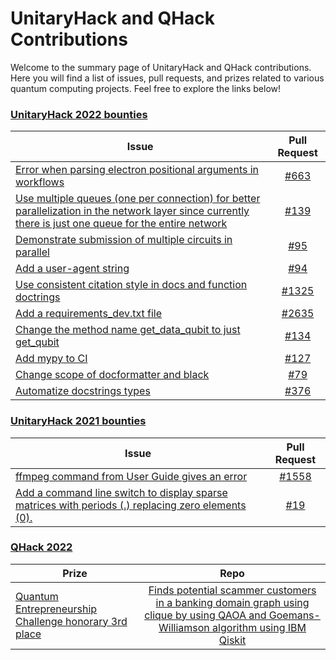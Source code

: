 <link rel="stylesheet" href="css/style.css">

# UnitaryHack and QHack Contributions

Welcome to the summary page of UnitaryHack and QHack contributions. Here you will find a list of issues, pull requests, and prizes related to various quantum computing projects. Feel free to explore the links below!


### [UnitaryHack 2022 bounties](https://unitaryhack.dev/bounties/)
| Issue                                                         | Pull Request                                           | 
| -------------                                                 |:-------------:                                         |
| [Error when parsing electron positional arguments in workflows](https://github.com/AgnostiqHQ/covalent/issues/441)      | [#663](https://github.com/AgnostiqHQ/covalent/pull/663) |
| [Use multiple queues (one per connection) for better parallelization in the network layer since currently there is just one queue for the entire network](https://github.com/tqsd/QuNetSim/issues/125)      | [#139](https://github.com/tqsd/QuNetSim/pull/139) |  
| [Demonstrate submission of multiple circuits in parallel](https://github.com/Qiskit-Partners/qiskit-ionq/issues/90)      | [#95](https://github.com/Qiskit-Partners/qiskit-ionq/pull/95) | 
| [Add a user-agent string](https://github.com/Qiskit-Partners/qiskit-ionq/issues/91)      | [#94](https://github.com/Qiskit-Partners/qiskit-ionq/pull/94) | 
| [Use consistent citation style in docs and function doctrings](https://github.com/unitaryfund/mitiq/issues/1250)      | [#1325](https://github.com/unitaryfund/mitiq/pull/1325) | 
| [Add a requirements_dev.txt file](https://github.com/PennyLaneAI/pennylane/issues/2560)      | [#2635](https://github.com/PennyLaneAI/pennylane/pull/2635) | 
| [Change the method name get_data_qubit to just get_qubit](https://github.com/tqsd/QuNetSim/issues/121)      | [#134](https://github.com/tqsd/QuNetSim/pull/134) |  
| [Add mypy to CI](https://github.com/qir-alliance/pyqir/issues/57)      | [#127](https://github.com/qir-alliance/pyqir/pull/127) |
| [Change scope of docformatter and black](https://github.com/XanaduAI/flamingpy/issues/66)      | [#79](https://github.com/XanaduAI/flamingpy/pull/79) |
| [Automatize docstrings types](https://github.com/pasqal-io/Pulser/issues/359)      | [#376](https://github.com/pasqal-io/Pulser/pull/376) |

### [UnitaryHack 2021 bounties](https://unitaryfund.github.io/unitaryhack/results.html)
| Issue                                                         | Pull Request                                           | 
| -------------                                                 |:-------------:                                         |
| [ffmpeg command from User Guide gives an error](https://github.com/qutip/qutip/issues/799)      | [#1558](https://github.com/qutip/qutip/pull/1558) | 
| [Add a command line switch to display sparse matrices with periods (.) replacing zero elements (0).](https://github.com/dde/qqcs/issues/18)      | [#19](https://github.com/dde/qqcs/pull/19) | 

### [QHack 2022](https://qhack.ai/)
| Prize                                                         | Repo                                           | 
| -------------                                                 |:-------------:                                         |
| [Quantum Entrepreneurship Challenge honorary 3rd place](https://medium.com/xanaduai/qhack-2022-cb5ad92573e2) | [Finds potential scammer customers in a banking domain graph using clique by using QAOA and Goemans-Williamson algorithm using IBM Qiskit](https://github.com/WingCode/quantum-scam-finder) | 
